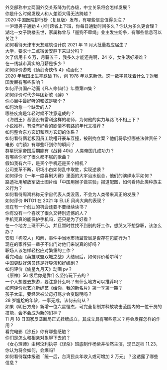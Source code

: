 外交部称中立两国外交关系降为代办级，中立关系将会怎样发展？  
你是什么时候发现人和人差距大得无法跨越？  
2020 中国医院排行榜（复旦版）发布，有哪些信息值得关注？  
一沪漂男子通勤 4 小时跨省上下班，你每日通勤时间多久？你认为多久更合理？  
湖北一女子跳楼去世，家属称曾与「遛狗不牵绳」业主发生纷争，有哪些信息可以关注？  
如何看待天津市天友建筑设计院 2021 年 11 月大批量裁应届生？  
大学，要求十二点宿舍安静下来过分吗？  
欠了信用卡 6 万，月薪五千，我多久才能还完啊，24 岁，女生活好艰难？  
在一线城市真实的月薪是多少？  
如何评价游戏《仙剑奇侠传 4》动画化？  
2020 年我国出生率跌破 1%，创 1978 年以来新低，这一数字意味着什么？对我国发展有哪些影响？  
如何评价国产动画《凡人修仙传》年番第四集？  
如何评价时代少年团新歌《醉》?  
你心目中最好听的和弦是哪个？  
如何治愈一个缺爱的人?  
哪些疾病是年轻时候不注意造成的？  
《海贼王》基德没有雷利这样的老师，为何他的实力与路飞不相上下？  
小说推荐，有没有好看的剧情不套路的年代文推荐？  
如何整合东方玄幻和西方玄幻的体系？  
如何看待俩老板因员工跳槽开豪车互撞，被刑拘立案？他们将承担哪些法律责任？  
电影《门锁》有哪些吓到你的瞬间？  
群星玩家帝国后期能有《战锤 40k》人类帝国几成功力？  
有哪些你听了很久都不腻的歌曲？  
假如我有六千，是买个手机还是买个相机？  
公司变革不断，职场小白如何乱中取胜，实现逆袭？  
如何评价《一年一度喜剧大赛》里面的大宇治水组合，他们的演绎水平如何？  
路透社用解放军战士图片给「中国用猴子做实验」报道配图，如何看待此类种族主义行为？  
如何看待周鸿祎称元宇宙代表人类没落，不会为人类带来真正的发展？  
如何评价 INTO1 在 2021 年 ELLE 风尚大典的表现？  
现在有一个创业的机会还要不要继续读书？  
你有没有一个喜欢了很久又特别遗憾的人？  
手机壳真的能保护手机吗，还只是为了好看？  
在一个地方上班不开心，并且暂时性找不到别的好工作，想哭又不想辞职，该怎么办？  
安阳「狗咬人」和解，事件中当地市场监管局是否存在包庇行为？  
现在的家养猫一辈子不出门对他们来说真的好吗？  
职场人该怎样轻松应对繁重的工作？  
看完动画《英雄联盟双城之战》大结局后，如何评价希尔科？  
中国更缺好演员还是好导演和好编剧？  
如何评价《偷星九月天》动画 pv？  
《原神》56 级后你是靠什么坚持玩下去的？  
一个人想要去旅游，要注意什么吗？有什么地方可以推荐吗？  
如何评价张艺兴新综艺《给你，我的新名片》第一季第一期？  
孩子太笨，要经常被父母打骂才会变聪明吗？  
28 岁尴尬的年龄，一事无成，该何去何从？  
如果《明日方舟》新增一位六星怪杰，可完全复制并释放攻击范围内的一位干员的技能，会不会成为新的幻神？  
11 月 18 日国家反垄断局正式挂牌成立，其成立具有哪些意义？将会发挥怎样的作用？  
看完电影《沙丘》你有哪些感触？  
你们是怎么和相亲对象聊下去的？  
《女心理师》由柯汶利执导《误杀》班底制作杨紫井柏然主演，现已定档 11.23，你认为将会如何，会爆吗?  
如何看待媒体报道「统一后，台湾民众年收入或可增加 2 万元」？这透露了哪些信息？  
